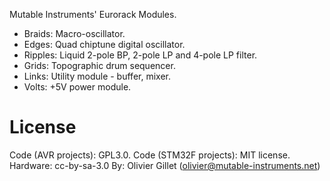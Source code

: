 Mutable Instruments' Eurorack Modules.

* Braids: Macro-oscillator.
* Edges: Quad chiptune digital oscillator.
* Ripples: Liquid 2-pole BP, 2-pole LP and 4-pole LP filter.
* Grids: Topographic drum sequencer.
* Links: Utility module - buffer, mixer.
* Volts: +5V power module.

License
=======

Code (AVR projects): GPL3.0.
Code (STM32F projects): MIT license.
Hardware: cc-by-sa-3.0
By: Olivier Gillet (olivier@mutable-instruments.net)
